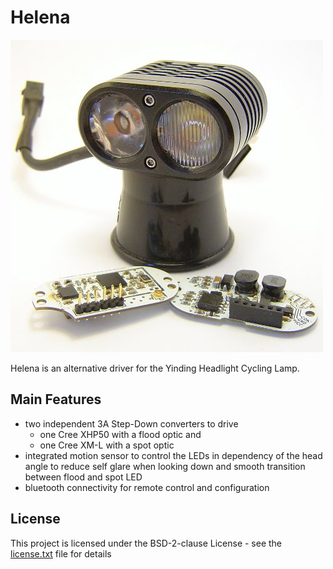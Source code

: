 # Helena

![Helena](Documentation/Img/title_small.jpg)

Helena is an alternative driver for the Yinding Headlight Cycling Lamp.

## Main Features

- two independent 3A Step-Down converters to drive
  - one Cree XHP50 with a flood optic and
  - one Cree XM-L with a spot optic
- integrated motion sensor to control the LEDs in dependency of the head angle to reduce self glare when looking down and smooth transition between flood and spot LED
- bluetooth connectivity for remote control and configuration

## License

This project is licensed under the BSD-2-clause License - see the [license.txt](license.txt) file for details